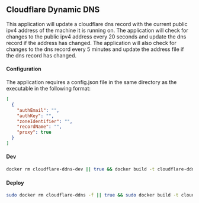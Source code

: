## Cloudflare Dynamic DNS

This application will update a cloudflare dns record with the current public ipv4 address of the machine it is running on. The application will check for changes to the public ipv4 address every 20 seconds and update the dns record if the address has changed. The application will also check for changes to the dns record every 5 minutes and update the address file if the dns record has changed.

#### Configuration

The application requires a config.json file in the same directory as the executable in the following format:

```json
[
  {
    "authEmail": "",
    "authKey": "",
    "zoneIdentifier": "",
    "recordName": "",
    "proxy": true
  }
]
```

#### Dev

```sh
docker rm cloudflare-ddns-dev || true && docker build -t cloudflare-ddns . && docker run --name cloudflare-ddns-dev -it cloudflare-ddns
```

#### Deploy

```sh
sudo docker rm cloudflare-ddns -f || true && sudo docker build -t cloudflare-ddns . && sudo docker run --name cloudflare-ddns --restart=always -d cloudflare-ddns
```
